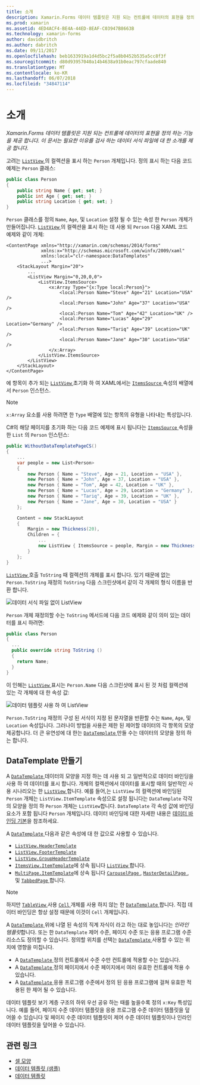 ```yaml
---
title: 소개
description: Xamarin.Forms 데이터 템플릿은 지원 되는 컨트롤에 데이터의 표현을 정의 하는 기능을 제공 합니다. 이 문서는 필요한 이유를 검사 하는 데이터 서식 파일에 대 한 소개를 제공 합니다.
ms.prod: xamarin
ms.assetid: 4ED4ACF4-BE4A-44ED-8EAF-C03947B8663B
ms.technology: xamarin-forms
author: davidbritch
ms.author: dabritch
ms.date: 09/11/2017
ms.openlocfilehash: beb1633919a1d4d5bc2f5a8b0452b535a5cc8f3f
ms.sourcegitcommit: d80d93957040a14b4638a91b0eac797cfaade840
ms.translationtype: MT
ms.contentlocale: ko-KR
ms.lasthandoff: 06/07/2018
ms.locfileid: "34847114"
---
```

# <a name="introduction"></a>소개

_Xamarin.Forms 데이터 템플릿은 지원 되는 컨트롤에 데이터의 표현을 정의 하는 기능을 제공 합니다. 이 문서는 필요한 이유를 검사 하는 데이터 서식 파일에 대 한 소개를 제공 합니다._

고려는 [ `ListView` ](https://developer.xamarin.com/api/type/Xamarin.Forms.ListView/) 의 컬렉션을 표시 하는 `Person` 개체입니다. 정의 표시 하는 다음 코드 예제는 `Person` 클래스:

```csharp
public class Person
{
    public string Name { get; set; }
    public int Age { get; set; }
    public string Location { get; set; }
}
```

`Person` 클래스를 정의 `Name`, `Age`, 및 `Location` 설정 될 수 있는 속성 한 `Person` 개체가 만들어집니다. [ `ListView` ](https://developer.xamarin.com/api/type/Xamarin.Forms.ListView/) 의 컬렉션을 표시 하는 데 사용 되 `Person` 다음 XAML 코드 예제와 같이 개체:

```xaml
<ContentPage xmlns="http://xamarin.com/schemas/2014/forms"
             xmlns:x="http://schemas.microsoft.com/winfx/2009/xaml"
             xmlns:local="clr-namespace:DataTemplates"
             ...>
    <StackLayout Margin="20">
        ...
        <ListView Margin="0,20,0,0">
            <ListView.ItemsSource>
                <x:Array Type="{x:Type local:Person}">
                    <local:Person Name="Steve" Age="21" Location="USA" />
                    <local:Person Name="John" Age="37" Location="USA" />
                    <local:Person Name="Tom" Age="42" Location="UK" />
                    <local:Person Name="Lucas" Age="29" Location="Germany" />
                    <local:Person Name="Tariq" Age="39" Location="UK" />
                    <local:Person Name="Jane" Age="30" Location="USA" />
                </x:Array>
            </ListView.ItemsSource>
        </ListView>
    </StackLayout>
</ContentPage>
```

에 항목이 추가 되는 [ `ListView` ](https://developer.xamarin.com/api/type/Xamarin.Forms.ListView/) 초기화 하 여 XAML에서는 [ `ItemsSource` ](https://developer.xamarin.com/api/property/Xamarin.Forms.ItemsView%3CTVisual%3E.ItemsSource/) 속성의 배열에서 `Person` 인스턴스.

> [!NOTE]
> `x:Array` 요소를 사용 하려면 한 `Type` 배열에 있는 항목의 유형을 나타내는 특성입니다.

C#의 해당 페이지를 초기화 하는 다음 코드 예제에 표시 됩니다는 [ `ItemsSource` ](https://developer.xamarin.com/api/property/Xamarin.Forms.ItemsView%3CTVisual%3E.ItemsSource/) 속성을 한 `List` 의 `Person` 인스턴스:

```csharp
public WithoutDataTemplatePageCS()
{
    ...
    var people = new List<Person>
    {
        new Person { Name = "Steve", Age = 21, Location = "USA" },
        new Person { Name = "John", Age = 37, Location = "USA" },
        new Person { Name = "Tom", Age = 42, Location = "UK" },
        new Person { Name = "Lucas", Age = 29, Location = "Germany" },
        new Person { Name = "Tariq", Age = 39, Location = "UK" },
        new Person { Name = "Jane", Age = 30, Location = "USA" }
    };

    Content = new StackLayout
    {
        Margin = new Thickness(20),
        Children = {
            ...
            new ListView { ItemsSource = people, Margin = new Thickness(0, 20, 0, 0) }
        }
    };
}
```

[ `ListView` ](https://developer.xamarin.com/api/type/Xamarin.Forms.ListView/) 호출 `ToString` 때 컬렉션의 개체를 표시 합니다. 있기 때문에 없는 `Person.ToString` 재정의 `ToString` 다음 스크린샷에서 같이 각 개체의 형식 이름을 반환 합니다.

![](introduction-images/no-data-template.png "데이터 서식 파일 없이 ListView")

`Person` 개체 재정의할 수는 `ToString` 메서드에 다음 코드 예제와 같이 의미 있는 데이터를 표시 하려면:

```csharp
public class Person
{
  ...
  public override string ToString ()
  {
    return Name;
  }
}
```

이 인해는 [ `ListView` ](https://developer.xamarin.com/api/type/Xamarin.Forms.ListView/) 표시는 `Person.Name` 다음 스크린샷에 표시 된 것 처럼 컬렉션에 있는 각 개체에 대 한 속성 값:

![](introduction-images/override-tostring.png "데이터 템플릿 사용 하 여 ListView")

`Person.ToString` 재정의 구성 된 서식이 지정 된 문자열을 반환할 수는 `Name`, `Age`, 및 `Location` 속성입니다. 그러나이 방법을 사용은 제한 된 제어할 데이터의 각 항목의 모양 제공합니다. 더 큰 유연성에 대 한는 [ `DataTemplate` ](https://developer.xamarin.com/api/type/Xamarin.Forms.DataTemplate/) 만들 수는 데이터의 모양을 정의 하는 합니다.

## <a name="creating-a-datatemplate"></a>DataTemplate 만들기

A [ `DataTemplate` ](https://developer.xamarin.com/api/type/Xamarin.Forms.DataTemplate/) 데이터의 모양을 지정 하는 데 사용 되 고 일반적으로 데이터 바인딩을 사용 하 여 데이터를 표시 합니다. 개체의 컬렉션에서 데이터를 표시할 때의 일반적인 사용 시나리오는 한 [ `ListView` ](https://developer.xamarin.com/api/type/Xamarin.Forms.ListView/)합니다. 예를 들어,는 `ListView` 의 컬렉션에 바인딩된 `Person` 개체는 `ListView.ItemTemplate` 속성으로 설정 됩니다는 `DataTemplate` 각각의 모양을 정의 하 `Person` 개체는 `ListView`합니다. `DataTemplate` 각 속성 값에 바인딩 요소가 포함 됩니다 `Person` 개체입니다. 데이터 바인딩에 대한 자세한 내용은 [데이터 바인딩 기본](~/xamarin-forms/xaml/xaml-basics/data-binding-basics.md)을 참조하세요.

A [ `DataTemplate` ](https://developer.xamarin.com/api/type/Xamarin.Forms.DataTemplate/) 다음과 같은 속성에 대 한 값으로 사용할 수 있습니다.

- [`ListView.HeaderTemplate`](https://developer.xamarin.com/api/property/Xamarin.Forms.ListView.HeaderTemplate/)
- [`ListView.FooterTemplate`](https://developer.xamarin.com/api/property/Xamarin.Forms.ListView.FooterTemplate/)
- [`ListView.GroupHeaderTemplate`](https://developer.xamarin.com/api/property/Xamarin.Forms.ListView.GroupHeaderTemplate/)
- [`ItemsView.ItemTemplate`](https://developer.xamarin.com/api/type/Xamarin.Forms.ItemsView%3CTVisual%3E/)에 상속 됩니다 [ `ListView` ](https://developer.xamarin.com/api/type/Xamarin.Forms.ListView/)합니다.
- [`MultiPage.ItemTemplate`](https://developer.xamarin.com/api/type/Xamarin.Forms.MultiPage%3CT%3E/)에 상속 됩니다 [ `CarouselPage` ](https://developer.xamarin.com/api/type/Xamarin.Forms.CarouselPage/), [ `MasterDetailPage` ](https://developer.xamarin.com/api/type/Xamarin.Forms.MasterDetailPage/), 및 [ `TabbedPage` ](https://developer.xamarin.com/api/type/Xamarin.Forms.TabbedPage/)합니다.

> [!NOTE]
> 하지만 [ `TableView` ](https://developer.xamarin.com/api/type/Xamarin.Forms.TableView/) 사용 [ `Cell` ](https://developer.xamarin.com/api/type/Xamarin.Forms.Cell/) 개체를 사용 하지 않는 한 [ `DataTemplate` ](https://developer.xamarin.com/api/type/Xamarin.Forms.DataTemplate/)합니다. 직접 데이터 바인딩은 항상 설정 때문에 이것이 `Cell` 개체입니다.

A [ `DataTemplate` ](https://developer.xamarin.com/api/type/Xamarin.Forms.DataTemplate/) 위에 나열 된 속성의 직계 자식이 라고 하는 대로 놓입니다는 *인라인 템플릿*합니다. 또는 한 `DataTemplate` 제어 수준, 페이지 수준 또는 응용 프로그램 수준 리소스도 정의할 수 있습니다. 정의할 위치를 선택는 [ `DataTemplate` ](https://developer.xamarin.com/api/type/Xamarin.Forms.DataTemplate/) 사용할 수 있는 위치에 영향을 미칩니다.

- A [ `DataTemplate` ](https://developer.xamarin.com/api/type/Xamarin.Forms.DataTemplate/) 정의 컨트롤에서 수준 수만 컨트롤에 적용할 수는 있습니다.
- A [ `DataTemplate` ](https://developer.xamarin.com/api/type/Xamarin.Forms.DataTemplate/) 정의 페이지에서 수준 페이지에서 여러 유효한 컨트롤에 적용 수 있습니다.
- A [ `DataTemplate` ](https://developer.xamarin.com/api/type/Xamarin.Forms.DataTemplate/) 응용 프로그램 수준에서 정의 된 응용 프로그램에 걸쳐 유효한 적용된 한 제어 될 수 있습니다.

데이터 템플릿 보기 계층 구조의 하위 우선 공유 하는 때를 높을수록 정의 `x:Key` 특성입니다. 예를 들어, 페이지 수준 데이터 템플릿을 응용 프로그램 수준 데이터 템플릿을 덮어쓸 수 있습니다 및 페이지 수준 데이터 템플릿이 제어 수준 데이터 템플릿이나 인라인 데이터 템플릿을 덮어쓸 수 있습니다.


## <a name="related-links"></a>관련 링크

- [셀 모양](~/xamarin-forms/user-interface/listview/customizing-cell-appearance.md)
- [데이터 템플릿 (샘플)](https://developer.xamarin.com/samples/xamarin-forms/templates/datatemplates/)
- [데이터 템플릿](https://developer.xamarin.com/api/type/Xamarin.Forms.DataTemplate/)

